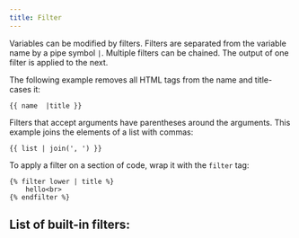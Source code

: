 ```yaml
---
title: Filter
---
```


Variables can be modified by filters. Filters are separated from the variable name by a pipe symbol `|`. Multiple filters can be chained. The output of one filter is applied to the next.

The following example removes all HTML tags from the name and title-cases it:
```twig
{{ name  |title }}
```

Filters that accept arguments have parentheses around the arguments. This example joins the elements of a list with commas:
```twig
{{ list | join(', ') }}
```

To apply a filter on a section of code, wrap it with the `filter` tag:

```twig
{% filter lower | title %}
	hello<br>
{% endfilter %}

```

## List of built-in filters:

<ChildTableOfContents :max="1" />
